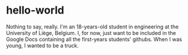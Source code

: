 # hello-world
Nothing to say, really.
I'm an 18-years-old student in engineering at the University of Liège, Belgium.
I, for now, just want to be included in the Google Docs containing all the first-years students' githubs.
When I was young, I wanted to be a truck.
